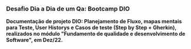 ### Desafio Dia a Dia de um Qa: Bootcamp DIO
**Documentação de projeto DIO: Planejamento de Fluxo, mapas mentais para Teste, User Historys e Casos de teste (Step by Step + Gherkin), realizados no módulo "Fundamento de qualidade e desenvolvimento de Software", em Dez/22.**
